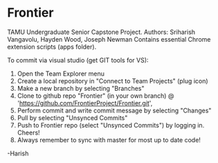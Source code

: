 # Frontier
TAMU Undergraduate Senior Capstone Project. Authors: Sriharish Vangavolu, Hayden Wood, Joseph Newman
Contains essential Chrome extension scripts (apps folder).

To commit via visual studio (get GIT tools for VS):

1. Open the Team Explorer menu
2. Create a local repository in "Connect to Team Projects" (plug icon)
3. Make a new branch by selecting "Branches"
4. Clone to github repo "Frontier" (in your own branch) @ 'https://github.com/FrontierProject/Frontier.git', 
5. Perform commit and write commit message by selecting "Changes"
6. Pull by selecting "Unsynced Commits"
7. Push to Frontier repo (select "Unsynced Commits") by logging in. Cheers!
8. Always remember to sync with master for most up to date code!

-Harish
